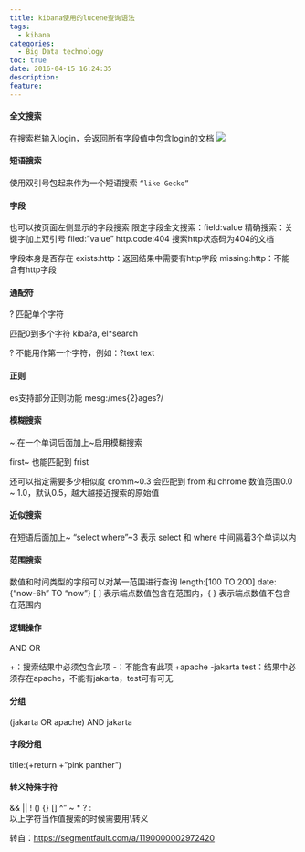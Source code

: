 ```yaml
---
title: kibana使用的lucene查询语法
tags:
  - kibana
categories:
  - Big Data technology
toc: true
date: 2016-04-15 16:24:35
description: 
feature:
---
```


#### 全文搜索
在搜索栏输入login，会返回所有字段值中包含login的文档
![](https://segmentfault.com/image?src=http://ww3.sinaimg.cn/large/005UHBLCgw1etvgt13cpfj31hc0saasc.jpg&objectId=1190000002972420&token=c5722ce23f803369898b45312196563c)
<!-- more -->

#### 短语搜索
使用双引号包起来作为一个短语搜索
`“like Gecko”`

#### 字段
也可以按页面左侧显示的字段搜索
限定字段全文搜索：field:value
精确搜索：关键字加上双引号 filed:”value”
http.code:404 搜索http状态码为404的文档

字段本身是否存在
exists:http：返回结果中需要有http字段
missing:http：不能含有http字段

#### 通配符
? 匹配单个字符

匹配0到多个字符
kiba?a, el*search

? 不能用作第一个字符，例如：?text text

#### 正则
es支持部分正则功能
mesg:/mes{2}ages?/

#### 模糊搜索
~:在一个单词后面加上~启用模糊搜索

first~ 也能匹配到 frist

还可以指定需要多少相似度
cromm~0.3 会匹配到 from 和 chrome
数值范围0.0 ~ 1.0，默认0.5，越大越接近搜索的原始值

#### 近似搜索
在短语后面加上~
“select where”~3 表示 select 和 where 中间隔着3个单词以内

#### 范围搜索
数值和时间类型的字段可以对某一范围进行查询
length:[100 TO 200]
date:{“now-6h” TO “now”}
[ ] 表示端点数值包含在范围内，{ } 表示端点数值不包含在范围内


#### 逻辑操作
AND
OR

+：搜索结果中必须包含此项
-：不能含有此项
+apache -jakarta test：结果中必须存在apache，不能有jakarta，test可有可无

#### 分组
(jakarta OR apache) AND jakarta

#### 字段分组
title:(+return +”pink panther”)

#### 转义特殊字符
&& || ! () {} [] ^” ~ * ? : \
以上字符当作值搜索的时候需要用\转义

转自：https://segmentfault.com/a/1190000002972420